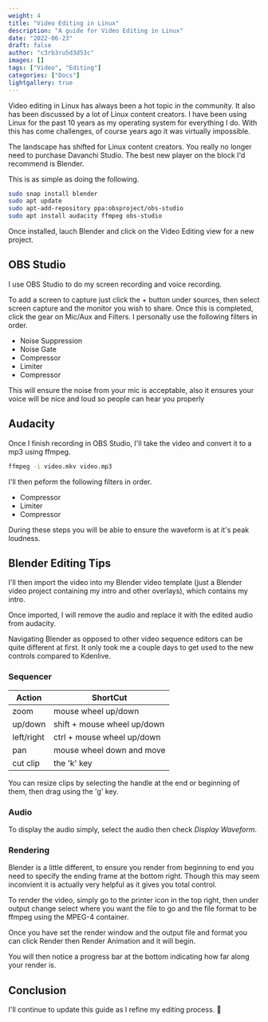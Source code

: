 ```yaml
---
weight: 4
title: "Video Editing in Linux"
description: "A guide for Video Editing in Linux"
date: "2022-06-23"
draft: false
author: "c3rb3ru5d3d53c"
images: []
tags: ["Video", "Editing"]
categories: ["Docs"]
lightgallery: true
---
```


Video editing in Linux has always been a hot topic in the community. It also has been discussed by a lot of Linux content creators. I have been using Linux for the past 10 years as my operating system for everything I do. With this has come challenges, of course years ago it was virtually impossible.

The landscape has shifted for Linux content creators. You really no longer need to purchase Davanchi Studio. The best new player on the block I'd recommend is Blender.

This is as simple as doing the following.
```bash
sudo snap install blender
sudo apt update
sudo apt-add-repository ppa:obsproject/obs-studio
sudo apt install audacity ffmpeg obs-studio
```

Once installed, lauch Blender and click on the Video Editing view for a new project.

## OBS Studio
I use OBS Studio to do my screen recording and voice recording.

To add a screen to capture just click the + button under sources, then select screen capture and the monitor you wish to share. Once this is completed, click the gear on Mic/Aux and Filters. I personally use the following filters in order.

- Noise Suppression
- Noise Gate
- Compressor
- Limiter
- Compressor

This will ensure the noise from your mic is acceptable, also it ensures your voice will be nice and loud so people can hear you properly

## Audacity
Once I finish recording in OBS Studio, I'll take the video and convert it to a mp3 using ffmpeg.

```bash
ffmpeg -i video.mkv video.mp3
```

I'll then peform the following filters in order.

- Compressor
- Limiter
- Compressor

During these steps you will be able to ensure the waveform is at it's peak loudness.

## Blender Editing Tips
I'll then import the video into my Blender video template (just a Blender video project containing my intro and other overlays), which contains my intro.

Once imported, I will remove the audio and replace it with the edited audio from audacity.

Navigating Blender as opposed to other video sequence editors can be quite different at first. It only took me a couple days to get used to the new controls compared to Kdenlive.

### Sequencer
| Action     | ShortCut                    |
| ---------- | --------------------------- |
| zoom       | mouse wheel up/down         |
| up/down    | shift + mouse wheel up/down |
| left/right | ctrl + mouse wheel up/down  |
| pan        | mouse wheel down and move   |
| cut clip   | the 'k' key                 |

You can resize clips by selecting the handle at the end or beginning of them, then drag using the 'g' key.

### Audio
To display the audio simply, select the audio then check *Display Waveform*.

### Rendering
Blender is a little different, to ensure you render from beginning to end you need to specify the ending frame at the bottom right. Though this may seem inconvient it is actually very helpful as it gives you total control.

To render the video, simply go to the printer icon in the top right, then under output change select where you want the file to go and the file format to be ffmpeg using the MPEG-4 container.

Once you have set the render window and the output file and format you can click Render then Render Animation and it will begin.

You will then notice a progress bar at the bottom indicating how far along your render is.

## Conclusion
I'll continue to update this guide as I refine my editing process. 🥰

